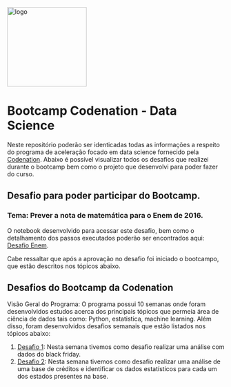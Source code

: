 <img width="184" alt="logo" src="https://user-images.githubusercontent.com/8771239/80003862-014de900-8498-11ea-83cd-9ab17bffe417.png">

# Bootcamp Codenation - Data Science

Neste repositório poderão ser identicadas todas as informações a respeito do programa de aceleração focado em data science fornecido pela [Codenation](https://codenation.dev/). Abaixo é possível visualizar todos os desafios que realizei durante o bootcamp bem como o projeto que desenvolvi para poder fazer do curso.

## Desafio para poder participar do Bootcamp.

### Tema: Prever a nota de matemática para o Enem de 2016.

O notebook desenvolvido para acessar este desafio, bem como o detalhamento dos passos executados poderão ser encontrados aqui: [Desafio Enem](https://github.com/rafaelpds/Codenation/tree/master/Desafios/Desafio_0).

Cabe ressaltar que após a aprovação no desafio foi iniciado o bootcampo, que estão descritos nos tópicos abaixo.

## Desafios do Bootcamp da Codenation

Visão Geral do Programa: O programa possui 10 semanas onde foram desenvolvidos estudos acerca dos principais tópicos que permeia área de ciência de dados tais como: Python, estatistica, machine learning. Além disso, foram desenvolvidos desafios semanais que estão listados nos tópicos abaixo:

1. [Desafio 1](https://github.com/rafaelpds/Codenation/blob/master/Desafios/Desafio_1): Nesta semana tivemos como desafio realizar uma análise com dados do black friday.</li>
2. [Desafio 2](https://github.com/rafaelpds/Codenation/blob/master/Desafios/Desafio_2): Nesta semana tivemos como desafio realizar uma análise de uma base de créditos e identificar os dados estatísticos para cada um dos estados presentes na base.</li>

